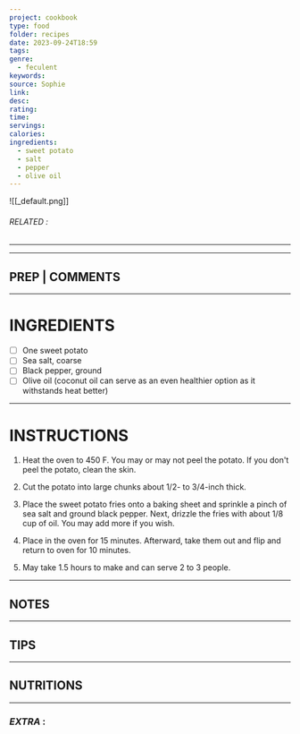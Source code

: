 ```yaml
---
project: cookbook
type: food
folder: recipes
date: 2023-09-24T18:59
tags: 
genre:
  - feculent
keywords: 
source: Sophie
link: 
desc: 
rating: 
time: 
servings: 
calories: 
ingredients:
  - sweet potato
  - salt
  - pepper
  - olive oil
---
```


![[_default.png]]
###### *RELATED* : 
---


---
## PREP | COMMENTS



---
# INGREDIENTS

- [ ] One sweet potato
- [ ] Sea salt, coarse
- [ ] Black pepper, ground
- [ ] Olive oil (coconut oil can serve as an even healthier option as it withstands heat better)

---
# INSTRUCTIONS

1. Heat the oven to 450 F. You may or may not peel the potato. If you don't peel the potato, clean the skin.
    
2. Cut the potato into large chunks about 1/2- to 3/4-inch thick.
    
3. Place the sweet potato fries onto a baking sheet and sprinkle a pinch of sea salt and ground black pepper. Next, drizzle the fries with about 1/8 cup of oil. You may add more if you wish.
    
4. Place in the oven for 15 minutes. Afterward, take them out and flip and return to oven for 10 minutes.
    
5. May take 1.5 hours to make and can serve 2 to 3 people.

---
## NOTES



---
## TIPS



---
## NUTRITIONS



---
### *EXTRA* :



